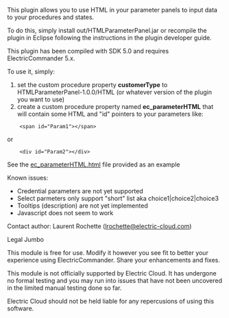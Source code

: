 This plugin allows you to use HTML in your parameter panels to input data to your procedures and states.

To do this, simply install out/HTMLParameterPanel.jar or recompile the plugin in Eclipse following the instructions in the plugin developer guide. 

This plugin has been compiled with SDK 5.0 and requires ElectricCommander 5.x.

To use it, simply:

1. set the custom procedure property **customerType** to HTMLParameterPanel-1.0.0/HTML (or whatever version of the plugin you want to use)
2. create a custom procedure property named **ec_parameterHTML** that will contain some HTML and "id" pointers to your parameters like:
```
	<span id="Param1"></span>
```
or
```
	<div id="Param2"></div>
```

See the [ec_parameterHTML.html](ec_parameterHTML.html) file provided as an example

Known issues:
 * Credential parameters are not yet supported
 * Select parmeters only support "short" list aka choice1|choice2|choice3
 * Tooltips (description) are not yet implemented
 * Javascript does not seem to work

Contact author: Laurent Rochette (lrochette@electric-cloud.com)

Legal Jumbo

This module is free for use. Modify it however you see fit to better your experience using ElectricCommander. Share your enhancements and fixes.

This module is not officially supported by Electric Cloud. It has undergone no formal testing and you may run into issues that have not been uncovered in the limited manual testing done so far.

Electric Cloud should not be held liable for any repercusions of using this software.